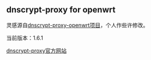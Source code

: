 ## dnscrypt-proxy for openwrt

灵感源自[dnscrypt-proxy-openwrt项目](https://github.com/damianorenfer/dnscrypt-proxy-openwrt)，个人作些许修改。

当前版本：1.6.1

[dnscrypt-proxy官方网站](https://dnscrypt.org/)